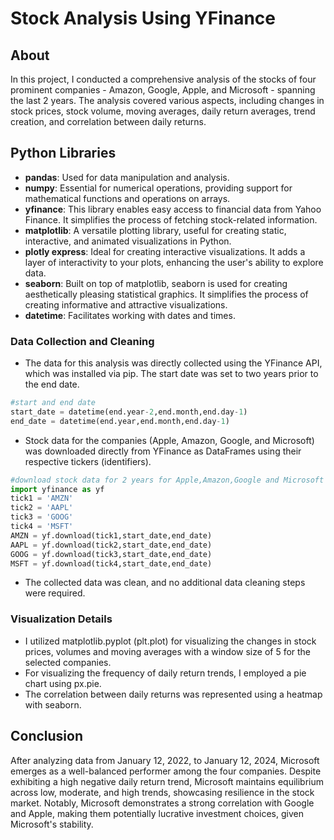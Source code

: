 # Stock Analysis Using YFinance

## About

In this project, I conducted a comprehensive analysis of the stocks of four prominent companies - Amazon, Google, Apple, and Microsoft - spanning the last 2 years. The analysis covered various aspects, including changes in stock prices, stock volume, moving averages, daily return averages, trend creation, and correlation between daily returns.

## Python Libraries

- **pandas**: Used for data manipulation and analysis.
- **numpy**: Essential for numerical operations, providing support for mathematical functions and operations on arrays.
- **yfinance**: This library enables easy access to financial data from Yahoo Finance. It simplifies the process of fetching stock-related information.
- **matplotlib**: A versatile plotting library, useful for creating static, interactive, and animated visualizations in Python.
- **plotly express**: Ideal for creating interactive visualizations. It adds a layer of interactivity to your plots, enhancing the user's ability to explore data.
- **seaborn**: Built on top of matplotlib, seaborn is used for creating aesthetically pleasing statistical graphics. It simplifies the process of creating informative and attractive visualizations.
- **datetime**: Facilitates working with dates and times.

### Data Collection and Cleaning

- The data for this analysis was directly collected using the YFinance API, which was installed via pip. The start date was set to two years prior to the end date.
```python
#start and end date
start_date = datetime(end.year-2,end.month,end.day-1)
end_date = datetime(end.year,end.month,end.day-1)
```
- Stock data for the companies (Apple, Amazon, Google, and Microsoft) was downloaded directly from YFinance as DataFrames using their respective tickers (identifiers).
```python
#download stock data for 2 years for Apple,Amazon,Google and Microsoft
import yfinance as yf
tick1 = 'AMZN'
tick2 = 'AAPL'
tick3 = 'GOOG'
tick4 = 'MSFT'
AMZN = yf.download(tick1,start_date,end_date)
AAPL = yf.download(tick2,start_date,end_date)
GOOG = yf.download(tick3,start_date,end_date)
MSFT = yf.download(tick4,start_date,end_date)
```
- The collected data was clean, and no additional data cleaning steps were required.

### Visualization Details

- I utilized matplotlib.pyplot (plt.plot) for visualizing the changes in stock prices, volumes and moving averages with a window size of 5 for the selected companies.
- For visualizing the frequency of daily return trends, I employed a pie chart using px.pie.
- The correlation between daily returns was represented using a heatmap with seaborn.

## Conclusion

After analyzing data from January 12, 2022, to January 12, 2024, Microsoft emerges as a well-balanced performer among the four companies. Despite exhibiting a high negative daily return trend, Microsoft maintains equilibrium across low, moderate, and high trends, showcasing resilience in the stock market. Notably, Microsoft demonstrates a strong correlation with Google and Apple, making them potentially lucrative investment choices, given Microsoft's stability.

